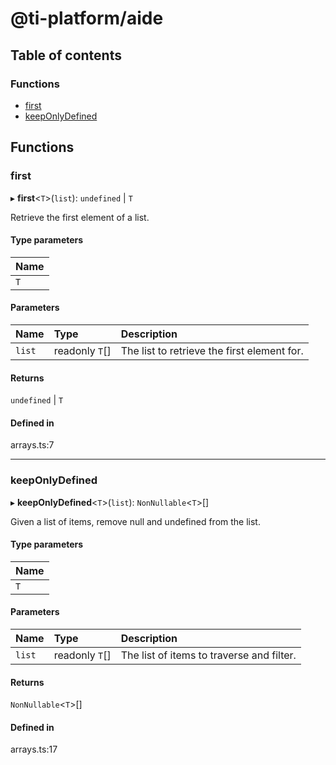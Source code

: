 # @ti-platform/aide

## Table of contents

### Functions

- [first](modules.md#first)
- [keepOnlyDefined](modules.md#keeponlydefined)

## Functions

### first

▸ **first**<`T`\>(`list`): `undefined` \| `T`

Retrieve the first element of a list.

#### Type parameters

| Name |
| :------ |
| `T` |

#### Parameters

| Name | Type | Description |
| :------ | :------ | :------ |
| `list` | readonly `T`[] | The list to retrieve the first element for. |

#### Returns

`undefined` \| `T`

#### Defined in

arrays.ts:7

___

### keepOnlyDefined

▸ **keepOnlyDefined**<`T`\>(`list`): `NonNullable`<`T`\>[]

Given a list of items, remove null and undefined from the list.

#### Type parameters

| Name |
| :------ |
| `T` |

#### Parameters

| Name | Type | Description |
| :------ | :------ | :------ |
| `list` | readonly `T`[] | The list of items to traverse and filter. |

#### Returns

`NonNullable`<`T`\>[]

#### Defined in

arrays.ts:17
